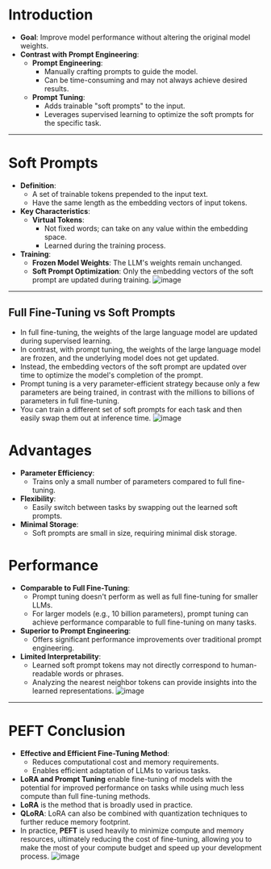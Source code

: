# Introduction
- **Goal**: Improve model performance without altering the original model weights.
- **Contrast with Prompt Engineering**:
  - **Prompt Engineering**:
    - Manually crafting prompts to guide the model.
    - Can be time-consuming and may not always achieve desired results.
  - **Prompt Tuning**:
    - Adds trainable "soft prompts" to the input.
    - Leverages supervised learning to optimize the soft prompts for the specific task.

---

# Soft Prompts
- **Definition**:
  - A set of trainable tokens prepended to the input text.
  - Have the same length as the embedding vectors of input tokens.
- **Key Characteristics**:
  - **Virtual Tokens**:
    - Not fixed words; can take on any value within the embedding space.
    - Learned during the training process.
- **Training**:
  - **Frozen Model Weights**: The LLM's weights remain unchanged.
  - **Soft Prompt Optimization**: Only the embedding vectors of the soft prompt are updated during training.
![image](https://github.com/user-attachments/assets/c20e3dd3-006a-4fb1-a528-28eb90c4e96d)

---

## Full Fine-Tuning vs Soft Prompts
- In full fine-tuning, the weights of the large language model are updated during supervised learning.
- In contrast, with prompt tuning, the weights of the large language model are frozen, and the underlying model does not get updated.
- Instead, the embedding vectors of the soft prompt are updated over time to optimize the model's completion of the prompt.
- Prompt tuning is a very parameter-efficient strategy because only a few parameters are being trained, in contrast with the millions to billions of parameters in full fine-tuning.
- You can train a different set of soft prompts for each task and then easily swap them out at inference time.
![image](https://github.com/user-attachments/assets/fb1d1b8b-d644-49da-bceb-9aaaa1c52bb6)

# Advantages
- **Parameter Efficiency**:
  - Trains only a small number of parameters compared to full fine-tuning.
- **Flexibility**:
  - Easily switch between tasks by swapping out the learned soft prompts.
- **Minimal Storage**:
  - Soft prompts are small in size, requiring minimal disk storage.

# Performance
- **Comparable to Full Fine-Tuning**:
  - Prompt tuning doesn't perform as well as full fine-tuning for smaller LLMs.
  - For larger models (e.g., 10 billion parameters), prompt tuning can achieve performance comparable to full fine-tuning on many tasks.
- **Superior to Prompt Engineering**:
  - Offers significant performance improvements over traditional prompt engineering.
- **Limited Interpretability**:
  - Learned soft prompt tokens may not directly correspond to human-readable words or phrases.
  - Analyzing the nearest neighbor tokens can provide insights into the learned representations.
![image](https://github.com/user-attachments/assets/3145b544-0fb4-471e-9eff-cd949f9a7b4a)

---

# PEFT Conclusion
- **Effective and Efficient Fine-Tuning Method**:
  - Reduces computational cost and memory requirements.
  - Enables efficient adaptation of LLMs to various tasks.
- **LoRA and Prompt Tuning** enable fine-tuning of models with the potential for improved performance on tasks while using much less compute than full fine-tuning methods.
- **LoRA** is the method that is broadly used in practice.
- **QLoRA**: LoRA can also be combined with quantization techniques to further reduce memory footprint.
- In practice, **PEFT** is used heavily to minimize compute and memory resources, ultimately reducing the cost of fine-tuning, allowing you to make the most of your compute budget and speed up your development process.
![image](https://github.com/user-attachments/assets/7117ef61-4790-43a5-b7a6-9b41043cf136)
